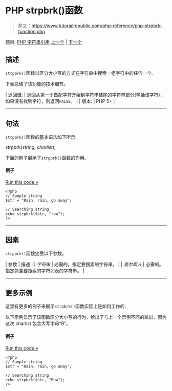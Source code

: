 # PHP strpbrk()函数

> 原文：<https://www.tutorialrepublic.com/php-reference/php-strpbrk-function.php>

题目: [PHP 字符串引用](php-string-functions.php) [上一个](php-strncmp-function.php) | [下一个](php-strpos-function.php)

## 描述

`strpbrk()`函数以区分大小写的方式在字符串中搜索一组字符中的任何一个。

下表总结了该功能的技术细节。

| 返回值: | 返回从第一个匹配字符开始到字符串结尾的字符串部分(包括该字符)，如果没有找到字符，则返回`FALSE`。 |
| 版本: | PHP 5+ |

* * *

## 句法

`strpbrk()`函数的基本语法如下所示:

strpbrk(*string*, *charlist*);

下面的例子展示了`strpbrk()`函数的作用。

#### 例子

[Run this code »](../codelab.php?topic=php&file=search-a-string-for-any-of-a-set-of-characters "Run this code to view the output")

```
<?php
// Sample string
$str = "Rain, rain, go away";

// Searching string
echo strpbrk($str, "row");
?>
```

* * *

## 因素

`strpbrk()`函数接受以下参数。

| 参数 | 描述 |
| *字符串* | 必需的。指定要搜索的字符串。 |
| *查尔斯人* | 必需的。指定包含要搜索的字符列表的字符串。 |

* * *

## 更多示例

这里有更多的例子来展示`strpbrk()`函数实际上是如何工作的:

以下示例显示了该函数区分大小写的行为，给出了与上一个示例不同的输出，因为这次 charlist 包含大写字母“R”。

#### 例子

[Run this code »](../codelab.php?topic=php&file=case-insensitivity-in-strpbrk "Run this code to view the output")

```
<?php
// Sample string
$str = "Rain, rain, go away";

// Searching string
echo strpbrk($str, "Row");
?>
```